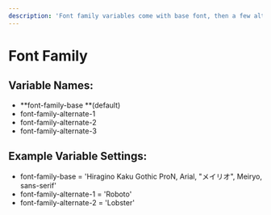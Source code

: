 ```yaml
---
description: 'Font family variables come with base font, then a few alternate fonts.'
---
```


# Font Family

## Variable Names:

* **font-family-base **\(default\)
* font-family-alternate-1
* font-family-alternate-2
* font-family-alternate-3

## Example Variable Settings:

* font-family-base = 'Hiragino Kaku Gothic ProN, Arial, "メイリオ", Meiryo, sans-serif'
* font-family-alternate-1 = 'Roboto'
* font-family-alternate-2 = 'Lobster'





